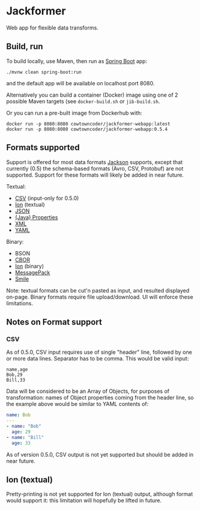 # Jackformer

Web app for flexible data transforms.

## Build, run

To build locally, use Maven, then run as [Spring Boot](https://spring.io/projects/spring-boot) app:

    ./mvnw clean spring-boot:run

and the default app will be available on localhost port 8080.

Alternatively you can build a container (Docker) image using one of 2 possible
Maven targets (see `docker-build.sh` or `jib-build.sh`.

Or you can run a pre-built image from Dockerhub with:

    docker run -p 8080:8080 cowtowncoder/jackformer-webapp:latest
    docker run -p 8080:8080 cowtowncoder/jackformer-webapp:0.5.4

## Formats supported

Support is offered for most data formats [Jackson](https://github.com/FasterXML/jackson) supports,
except that currently (0.5) the schema-based formats (Avro, CSV, Protobuf) are not supported.
Support for these formats will likely be added in near future.

Textual:

* [CSV](https://en.wikipedia.org/wiki/CSV) (input-only for 0.5.0)
* [Ion](https://en.wikipedia.org/wiki/Ion_(serialization_format)) (textual)
* [JSON](https://en.wikipedia.org/wiki/JSON)
* [(Java) Properties](https://en.wikipedia.org/wiki/.properties)
* [XML](https://en.wikipedia.org/wiki/XML)
* [YAML](https://en.wikipedia.org/wiki/YAML)

Binary:

* BSON
* [CBOR](https://en.wikipedia.org/wiki/CBOR)
* [Ion](https://en.wikipedia.org/wiki/Ion_(serialization_format)) (binary)
* [MessagePack](https://en.wikipedia.org/wiki/MessagePack)
* [Smile](https://en.wikipedia.org/wiki/Smile_(data_interchange_format))

Note: textual formats can be cut'n pasted as input, and resulted displayed on-page.
Binary formats require file upload/download. UI will enforce these limitations.

## Notes on Format support

### CSV

As of 0.5.0, CSV input requires use of single "header" line, followed by one or more
data lines. Separator has to be comma.
This would be valid input:

```
name,age
Bob,29
Bill,33
```

Data will be considered to be an Array of Objects, for purposes of transformation: names
of Object properties coming from the header line, so the example above would be similar to
YAML contents of:

```yaml
name: Bob
---
- name: "Bob"
  age: 29
- name: "Bill"
  age: 33
```

As of version 0.5.0, CSV output is not yet supported but should be added in near future.

## Ion (textual)

Pretty-printing is not yet supported for Ion (textual) output, although format
would support it: this limitation will hopefully be lifted in future.

